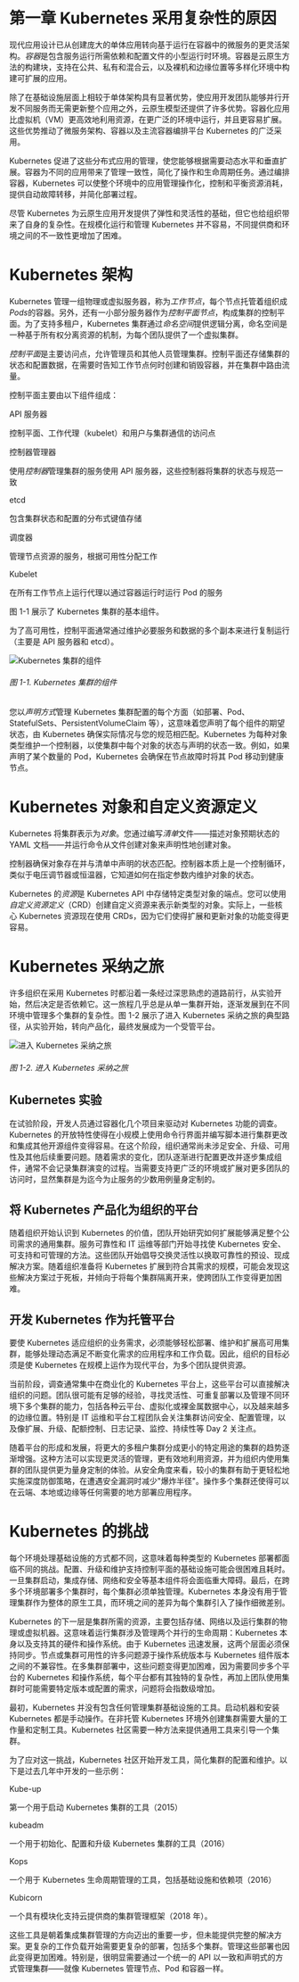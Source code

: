# 第一章 Kubernetes 采用复杂性的原因

现代应用设计已从创建庞大的单体应用转向基于运行在容器中的微服务的更灵活架构。*容器*是包含服务运行所需依赖和配置文件的小型运行时环境。容器是云原生方法的构建块，支持在公共、私有和混合云，以及裸机和边缘位置等多样化环境中构建可扩展的应用。

除了在基础设施层面上相较于单体架构具有显著优势，使应用开发团队能够并行开发不同服务而无需更新整个应用之外，云原生模型还提供了许多优势。容器化应用比虚拟机（VM）更高效地利用资源，在更广泛的环境中运行，并且更容易扩展。这些优势推动了微服务架构、容器以及主流容器编排平台 Kubernetes 的广泛采用。

Kubernetes 促进了这些分布式应用的管理，使您能够根据需要动态水平和垂直扩展。容器为不同的应用带来了管理一致性，简化了操作和生命周期任务。通过编排容器，Kubernetes 可以使整个环境中的应用管理操作化，控制和平衡资源消耗，提供自动故障转移，并简化部署过程。

尽管 Kubernetes 为云原生应用开发提供了弹性和灵活性的基础，但它也给组织带来了自身的复杂性。在规模化运行和管理 Kubernetes 并不容易，不同提供商和环境之间的不一致性更增加了困难。

# Kubernetes 架构

Kubernetes 管理一组物理或虚拟服务器，称为*工作节点*，每个节点托管着组织成*Pods*的容器。另外，还有一小部分服务器作为*控制平面节点*，构成集群的控制平面。为了支持多租户，Kubernetes 集群通过*命名空间*提供逻辑分离，命名空间是一种基于所有权分离资源的机制，为每个团队提供了一个虚拟集群。

*控制平面*是主要访问点，允许管理员和其他人员管理集群。控制平面还存储集群的状态和配置数据，在需要时告知工作节点何时创建和销毁容器，并在集群中路由流量。

控制平面主要由以下组件组成：

API 服务器

控制平面、工作代理（kubelet）和用户与集群通信的访问点

控制器管理器

使用*控制器*管理集群的服务使用 API 服务器，这些控制器将集群的状态与规范一致

etcd

包含集群状态和配置的分布式键值存储

调度器

管理节点资源的服务，根据可用性分配工作

Kubelet

在所有工作节点上运行代理以通过容器运行时运行 Pod 的服务

图 1-1 展示了 Kubernetes 集群的基本组件。

为了高可用性，控制平面通常通过维护必要服务和数据的多个副本来进行复制运行（主要是 API 服务器和 etcd）。

![Kubernetes 集群的组件](img/cdkm_0101.png)

###### 图 1-1\. Kubernetes 集群的组件

您以*声明方式*管理 Kubernetes 集群配置的每个方面（如部署、Pod、StatefulSets、PersistentVolumeClaim 等），这意味着您声明了每个组件的期望状态，由 Kubernetes 确保实际情况与您的规范相匹配。Kubernetes 为每种对象类型维护一个控制器，以使集群中每个对象的状态与声明的状态一致。例如，如果声明了某个数量的 Pod，Kubernetes 会确保在节点故障时将其 Pod 移动到健康节点。

# Kubernetes 对象和自定义资源定义

Kubernetes 将集群表示为*对象*。您通过编写*清单*文件——描述对象预期状态的 YAML 文档——并运行命令从文件创建对象来声明性地创建对象。

控制器确保对象存在并与清单中声明的状态匹配。控制器本质上是一个控制循环，类似于电压调节器或恒温器，它知道如何在指定参数内维护对象的状态。

Kubernetes 的*资源*是 Kubernetes API 中存储特定类型对象的端点。您可以使用*自定义资源定义*（CRD）创建自定义资源来表示新类型的对象。实际上，一些核心 Kubernetes 资源现在使用 CRDs，因为它们使得扩展和更新对象的功能变得更容易。

# Kubernetes 采纳之旅

许多组织在采用 Kubernetes 时都沿着一条经过深思熟虑的道路前行，从实验开始，然后决定是否依赖它。这一旅程几乎总是从单一集群开始，逐渐发展到在不同环境中管理多个集群的复杂性。图 1-2 展示了进入 Kubernetes 采纳之旅的典型路径，从实验开始，转向产品化，最终发展成为一个受管平台。

![进入 Kubernetes 采纳之旅](img/cdkm_0102.png)

###### 图 1-2\. 进入 Kubernetes 采纳之旅

## Kubernetes 实验

在试验阶段，开发人员通过容器化几个项目来驱动对 Kubernetes 功能的调查。Kubernetes 的开放特性使得在小规模上使用命令行界面并编写脚本进行集群更改和集成其他开源组件变得容易。在这个阶段，组织通常尚未涉足安全、升级、可用性及其他后续重要问题。随着需求的变化，团队逐渐进行配置更改并逐步集成组件，通常不会记录集群演变的过程。当需要支持更广泛的环境或扩展对更多团队的访问时，显然集群是为迄今为止服务的少数用例量身定制的。

## 将 Kubernetes 产品化为组织的平台

随着组织开始认识到 Kubernetes 的价值，团队开始研究如何扩展能够满足整个公司需求的通用集群。服务可靠性和 IT 运维等部门开始寻找使 Kubernetes 安全、可支持和可管理的方法。这些团队开始倡导交换灵活性以换取可靠性的预设、现成解决方案。随着组织准备将 Kubernetes 扩展到符合其需求的规模，可能会发现这些解决方案过于死板，并倾向于将每个集群隔离开来，使跨团队工作变得更加困难。

## 开发 Kubernetes 作为托管平台

要使 Kubernetes 适应组织的业务需求，必须能够轻松部署、维护和扩展高可用集群，能够处理动态满足不断变化需求的应用程序和工作负载。因此，组织的目标必须是使 Kubernetes 在规模上运作为现代平台，为多个团队提供资源。

当前阶段，调查通常集中在商业化的 Kubernetes 平台上，这些平台可以直接解决组织的问题。团队很可能有足够的经验，寻找灵活性、可重复部署以及管理不同环境下多个集群的能力，包括各种云平台、虚拟化或裸金属数据中心，以及越来越多的边缘位置。特别是 IT 运维和平台工程团队会关注集群访问安全、配置管理，以及像扩展、升级、配额控制、日志记录、监控、持续性等 Day 2 关注点。

随着平台的形成和发展，将更大的多租户集群分成更小的特定用途的集群的趋势逐渐增强。这种方法可以实现更灵活的管理，更有效地利用资源，并为组织内使用集群的团队提供更为量身定制的体验。从安全角度来看，较小的集群有助于更轻松地实施深度防御策略，在遭遇安全漏洞时减少"爆炸半径"。操作多个集群还使得可以在云端、本地或边缘等任何需要的地方部署应用程序。

# Kubernetes 的挑战

每个环境处理基础设施的方式都不同，这意味着每种类型的 Kubernetes 部署都面临不同的挑战。配置、升级和维护支持控制平面的基础设施可能会很困难且耗时。一旦集群启动，集成存储、网络和安全等基本组件将会面临重大障碍。最后，在跨多个环境部署多个集群时，每个集群必须单独管理。Kubernetes 本身没有用于管理集群作为整体的原生工具，而环境之间的差异为每个集群引入了操作细微差别。

Kubernetes 的下一层是集群所需的资源，主要包括存储、网络以及运行集群的物理或虚拟机器。这意味着运行集群涉及管理两个并行的生命周期：Kubernetes 本身以及支持其的硬件和操作系统。由于 Kubernetes 迅速发展，这两个层面必须保持同步。节点或集群可用性的许多问题源于操作系统版本与 Kubernetes 组件版本之间的不兼容性。在多集群部署中，这些问题变得更加困难，因为需要同步多个平台的 Kubernetes 和操作系统，每个平台都有其独特的复杂性，再加上团队使用集群时可能需要特定版本或配置的需求，问题将会指数级增加。

最初，Kubernetes 并没有包含任何管理集群基础设施的工具。启动机器和安装 Kubernetes 都是手动操作。在非托管 Kubernetes 环境外创建集群需要大量的工作量和定制工具。Kubernetes 社区需要一种方法来提供通用工具来引导一个集群。

为了应对这一挑战，Kubernetes 社区开始开发工具，简化集群的配置和维护。以下是过去几年中开发的一些示例：

Kube-up

第一个用于启动 Kubernetes 集群的工具（2015）

kubeadm

一个用于初始化、配置和升级 Kubernetes 集群的工具（2016）

Kops

一个用于 Kubernetes 生命周期管理的工具，包括基础设施和依赖项（2016）

Kubicorn

一个具有模块化支持云提供商的集群管理框架（2018 年）。

这些工具是朝着集成集群管理的方向迈出的重要一步，但未能提供完整的解决方案。更复杂的工作负载开始需要更复杂的部署，包括多个集群。管理这些部署也因此变得更加困难。特别是，很明显需要通过一个统一的 API 以一致和声明式的方式管理集群——就像 Kubernetes 管理节点、Pod 和容器一样。
